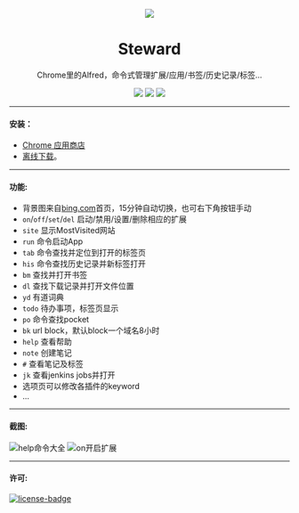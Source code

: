 <p align="center"><img src="http://owsjc7iz3.bkt.clouddn.com/440_280.jpg" /></p>
<h1 align="center">Steward</h1>
<p align="center">Chrome里的Alfred，命令式管理扩展/应用/书签/历史记录/标签...</p>
<p align="center">
   <a href="https://github.com/solobat/Steward/releases"><img src="https://img.shields.io/badge/lastest_version-2.6.3-blue.svg"></a>
   <a target="_blank" href="https://chrome.google.com/webstore/detail/dnkhdiodfglfckibnfcjbgddcgjgkacd"><img src="https://img.shields.io/badge/download-_chrome_webstore-brightgreen.svg"></a>
   <a href="http://owsjc7iz3.bkt.clouddn.com/Steward-2.6.3.crx"><img src="https://img.shields.io/badge/download-_crx-brightgreen.svg"></a>
</p>

***

#### 安装：
- [Chrome 应用商店](https://chrome.google.com/webstore/detail/dnkhdiodfglfckibnfcjbgddcgjgkacd)
- [离线下载](http://owsjc7iz3.bkt.clouddn.com/Steward-2.6.3.crx)。

---
#### 功能:
+ 背景图来自[bing.com](https://www.bing.com)首页，15分钟自动切换，也可右下角按钮手动
+ `on`/`off`/`set`/`del` 启动/禁用/设置/删除相应的扩展
+ `site` 显示MostVisited网站
+ `run` 命令启动App
+ `tab` 命令查找并定位到打开的标签页
+ `his` 命令查找历史记录并新标签打开
+ `bm` 查找并打开书签
+ `dl` 查找下载记录并打开文件位置
+ `yd` 有道词典
+ `todo` 待办事项，标签页显示
+ `po` 命令查找pocket
+ `bk` url block，默认block一个域名8小时
+ `help` 查看帮助
+ `note` 创建笔记
+ `#` 查看笔记及标签
+ `jk` 查看jenkins jobs并打开
+ 选项页可以修改各插件的keyword
+ ...

---
#### 截图:
![help命令大全](http://owsjc7iz3.bkt.clouddn.com/help.jpg)
![on开启扩展](http://owsjc7iz3.bkt.clouddn.com/on.jpg)  

---
#### 许可:
[![license-badge]][license-link]

<!-- Link -->
[version-badge]:    https://img.shields.io/badge/lastest_version-2.6.3-blue.svg
[version-link]:     https://github.com/solobat/Steward
[chrome-badge]:     https://img.shields.io/badge/download-_chrome_webstore-brightgreen.svg
[chrome-link]:      https://chrome.google.com/webstore/detail/dnkhdiodfglfckibnfcjbgddcgjgkacd
[offline-badge]:    https://img.shields.io/badge/download-_crx-brightgreen.svg
[offline-link]:     http://owsjc7iz3.bkt.clouddn.com/Steward-2.6.3.crx
[license-badge]:    https://img.shields.io/github/license/mashape/apistatus.svg
[license-link]:     https://opensource.org/licenses/MIT
